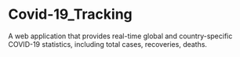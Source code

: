# Covid-19_Tracking
A web application that provides real-time global and country-specific COVID-19 statistics, including total cases, recoveries, deaths.

